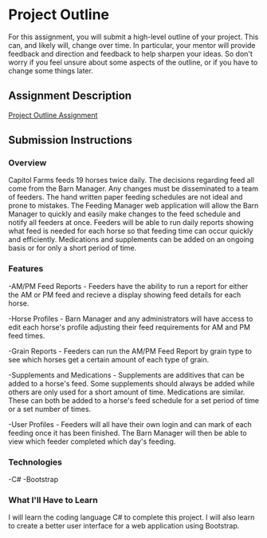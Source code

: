 # Project Outline
For this assignment, you will submit a high-level outline of your project. This can, and likely will, change over time. In particular, your mentor will provide feedback and direction and feedback to help sharpen your ideas. So don't worry if you feel unsure about some aspects of the outline, or if you have to change some things later.

## Assignment Description
[Project Outline Assignment](https://education.launchcode.org/liftoff/assignments/project-outline/)

## Submission Instructions

### Overview
Capitol Farms feeds 19 horses twice daily. The decisions regarding feed all come from the Barn Manager. Any changes must be disseminated to a team of feeders. The hand written paper feeding schedules are not ideal and prone to mistakes. The Feeding Manager web application will allow the Barn Manager to quickly and easily make changes to the feed schedule and notify all feeders at once. Feeders will be able to run daily reports showing what feed is needed for each horse so that feeding time can occur quickly and efficiently. Medications and supplements can be added on an ongoing basis or for only a short period of time. 


### Features
-AM/PM Feed Reports - Feeders have the ability to run a report for either the AM or PM feed and recieve a display showing feed details for each horse.

-Horse Profiles - Barn Manager and any administrators will have access to edit each horse's profile adjusting their feed requirements for AM and PM feed times.

-Grain Reports - Feeders can run the AM/PM Feed Report by grain type to see which horses get a certain amount of each type of grain.

-Supplements and Medications - Supplements are additives that can be added to a horse's feed. Some supplements should always be added while others are only used for a short amount of time. Medications are similar. These can both be added to a horse's feed schedule for a set period of time or a set number of times.

-User Profiles - Feeders will all have their own login and can mark of each feeding once it has been finished. The Barn Manager will then be able to view which feeder completed which day's feeding.


### Technologies
-C#
-Bootstrap


### What I'll Have to Learn
I will learn the coding language C# to complete this project. I will also learn to create a better user interface for a web application using Bootstrap.
